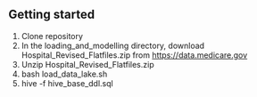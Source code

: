 ## Getting started

1. Clone repository
2. In the loading_and_modelling directory, download Hospital_Revised_Flatfiles.zip from https://data.medicare.gov
3. Unzip Hospital_Revised_Flatfiles.zip
4. bash load_data_lake.sh
5. hive -f hive_base_ddl.sql
